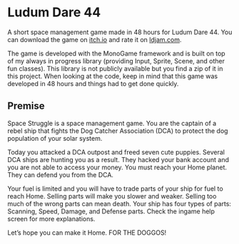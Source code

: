 # Ludum Dare 44	

A short space management game made in 48 hours for Ludum Dare 44. You can download the game on [itch.io](https://meursault.itch.io/space-struggle) and rate it on [ldjam.com](https://ldjam.com/events/ludum-dare/44/space-struggle).

The game is developed with the MonoGame framework and is built on top of my always in progress library (providing Input, Sprite, Scene, and other fun classes). This library is not publicly available but you find a zip of it in this project. When looking at the code, keep in mind that this game was developed in 48 hours and things had to get done quickly.

## Premise

Space Struggle is a space management game. You are the captain of a rebel ship that fights the Dog Catcher Association (DCA) to protect the dog population of your solar system.

Today you attacked a DCA outpost and freed seven cute puppies. Several DCA ships are hunting you as a result. They hacked your bank account and you are not able to access your money. You must reach your Home planet. They can defend you from the DCA.

Your fuel is limited and you will have to trade parts of your ship for fuel to reach Home. Selling parts will make you slower and weaker. Selling too much of the wrong parts can mean death. Your ship has four types of parts: Scanning, Speed, Damage, and Defense parts. Check the ingame help screen for more explanations.

Let’s hope you can make it Home. FOR THE DOGGOS!
